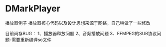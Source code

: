 # DMarkPlayer
播放器例子
播放器核心代码以及设计思想来源于网络，自己稍做了一些修改

目前尚存BUG：
1、播放器释放问题
2、音频播放问题
3、FFMPEG的SUB协议问题-需要重新编译so文件
